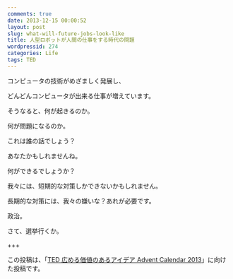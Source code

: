 ```yaml
---
comments: true
date: 2013-12-15 00:00:52
layout: post
slug: what-will-future-jobs-look-like
title: 人型ロボットが人間の仕事をする時代の問題
wordpressid: 274
categories: Life
tags: TED
---
```


コンピュータの技術がめざましく発展し、

どんどんコンピュータが出来る仕事が増えています。

そうなると、何が起きるのか。

何が問題になるのか。

<!--more-->




これは誰の話でしょう？

あなたかもしれませんね。

何ができるでしょうか？


我々には、短期的な対策しかできないかもしれません。

長期的な対策には、我々の嫌いな？あれが必要です。

政治。


さて、選挙行くか。

+++

この投稿は、「[TED 広める価値のあるアイデア Advent Calendar 2013](http://www.adventar.org/calendars/158)」に向けた投稿です。
